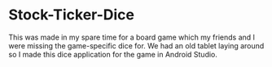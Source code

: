 # Stock-Ticker-Dice
This was made in my spare time for a board game which my friends and I were missing the game-specific dice for. We had an old tablet laying around so I made this dice application for the game in Android Studio.
